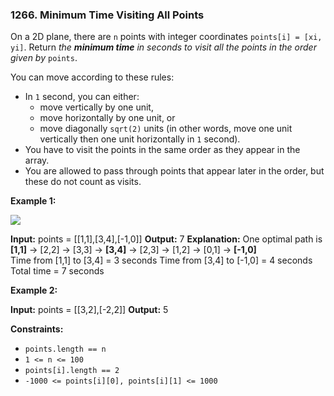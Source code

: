 ### 1266\. Minimum Time Visiting All Points

On a 2D plane, there are `n` points with integer coordinates `points[i] = [xi, yi]`. Return _the **minimum time** in seconds to visit all the points in the order given by_ `points`.

You can move according to these rules:

*   In `1` second, you can either:
    *   move vertically by one unit,
    *   move horizontally by one unit, or
    *   move diagonally `sqrt(2)` units (in other words, move one unit vertically then one unit horizontally in `1` second).
*   You have to visit the points in the same order as they appear in the array.
*   You are allowed to pass through points that appear later in the order, but these do not count as visits.

**Example 1:**

![](https://assets.leetcode.com/uploads/2019/11/14/1626_example_1.PNG)

**Input:** points = \[\[1,1\],\[3,4\],\[-1,0\]\]
**Output:** 7
**Explanation:** One optimal path is **\[1,1\]** -> \[2,2\] -> \[3,3\] -> **\[3,4\]** \-> \[2,3\] -> \[1,2\] -> \[0,1\] -> **\[-1,0\]**   
Time from \[1,1\] to \[3,4\] = 3 seconds 
Time from \[3,4\] to \[-1,0\] = 4 seconds
Total time = 7 seconds

**Example 2:**

**Input:** points = \[\[3,2\],\[-2,2\]\]
**Output:** 5

**Constraints:**

*   `points.length == n`
*   `1 <= n <= 100`
*   `points[i].length == 2`
*   `-1000 <= points[i][0], points[i][1] <= 1000`
